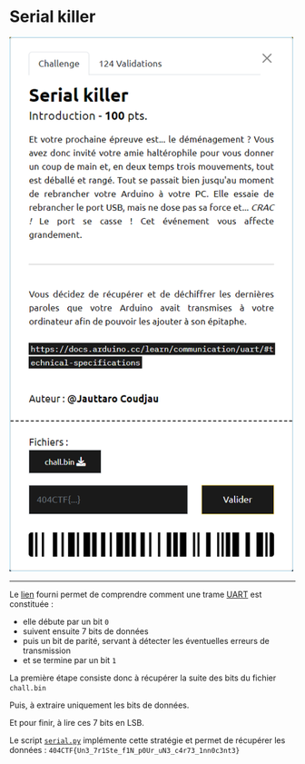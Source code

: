 # Serial killer

<img alt="énoncé du challenge" src="enonce.png" width=500>

----

Le [lien](https://docs.arduino.cc/learn/communication/uart/#technical-specifications) fourni permet de comprendre comment une trame [UART](https://fr.wikipedia.org/wiki/UART) est constituée :
- elle débute par un bit `0`
- suivent ensuite 7 bits de données
- puis un bit de parité, servant à détecter les éventuelles erreurs de transmission
- et se termine par un bit `1`

La première étape consiste donc à récupérer la suite des bits du fichier `chall.bin`

Puis, à extraire uniquement les bits de données.

Et pour finir, à lire ces 7 bits en LSB.

Le script [`serial.py`](./serial.py) implémente cette stratégie et permet de récupérer les données : `404CTF{Un3_7r1Ste_f1N_p0Ur_uN3_c4r73_1nn0c3nt3}`
